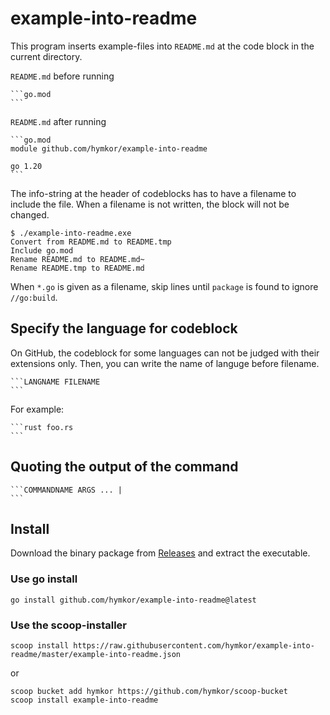 example-into-readme
===================

This program inserts example-files into `README.md` at the code block in the current directory.

`README.md` before running

    ```go.mod
    ```

`README.md` after running

    ```go.mod
    module github.com/hymkor/example-into-readme
    
    go 1.20
    ```

The info-string at the header of codeblocks has to have a filename to include the file.
When a filename is not written, the block will not be changed.

```
$ ./example-into-readme.exe
Convert from README.md to README.tmp
Include go.mod
Rename README.md to README.md~
Rename README.tmp to README.md
```

When `*.go` is given as a filename, skip lines until `package` is found to ignore `//go:build`.

Specify the language for codeblock
----------------------------------

On GitHub, the codeblock for some languages can not be judged with their extensions only. Then, you can write the name of languge before filename.

    ```LANGNAME FILENAME
    ```

For example:

    ```rust foo.rs
    ```

Quoting the output of the command
-----

    ```COMMANDNAME ARGS ... |
    ```

Install
-------

Download the binary package from [Releases](https://github.com/hymkor/example-into-readme/releases) and extract the executable.


### Use go install

```
go install github.com/hymkor/example-into-readme@latest
```

### Use the scoop-installer

```
scoop install https://raw.githubusercontent.com/hymkor/example-into-readme/master/example-into-readme.json
```

or

```
scoop bucket add hymkor https://github.com/hymkor/scoop-bucket
scoop install example-into-readme
```
